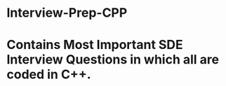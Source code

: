 # Interview-Prep-CPP
# Contains Most Important SDE Interview Questions in which all are coded in C++.

